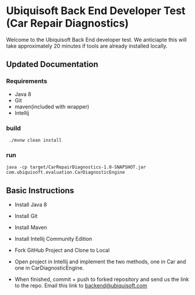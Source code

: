# Ubiquisoft Back End Developer Test (Car Repair Diagnostics)

Welcome to the Ubiquisoft Back End developer test.
We anticiapte this will take approximately 20 minutes if tools are already installed locally.

## Updated Documentation

### Requirements
* Java 8
* Git
* maven(included with wrapper)
* Intellij

### build

` ./mvnw clean install`

### run

`java -cp target/CarRepairDiagnostics-1.0-SNAPSHOT.jar com.ubiquisoft.evaluation.CarDiagnosticEngine`



## Basic Instructions

* Install Java 8
* Install Git
* Install Maven
* Install Intellij Community Edition

* Fork GitHub Project and Clone to Local

* Open project in Intellij and implement the two methods, one in Car and one in CarDiagnosticEngine.

* When finished, commit + push to forked repository and send us the link to the repo.  Email this link to backend@ubiquisoft.com
